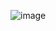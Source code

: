 ![image](https://github.com/user-attachments/assets/b324aeca-d5a5-4528-b714-e07a1b99151b)
























